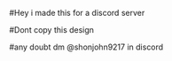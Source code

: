 #Hey i made this for a discord server

#Dont copy this design

#any doubt dm @shonjohn9217 in discord
